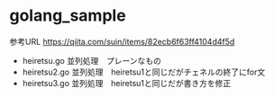 # golang_sample

参考URL https://qiita.com/suin/items/82ecb6f63ff4104d4f5d
- heiretsu.go 並列処理　プレーンなもの
- heiretsu2.go 並列処理　heiretsu1と同じだがチェネルの終了にfor文
- heiretsu3.go 並列処理　heiretsu1と同じだが書き方を修正

